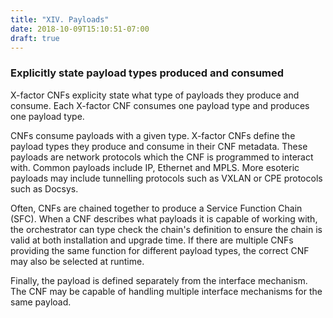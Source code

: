 ```yaml
---
title: "XIV. Payloads"
date: 2018-10-09T15:10:51-07:00
draft: true
---
```

### Explicitly state payload types produced and consumed

X-factor CNFs explicity state what type of payloads they produce and consume. Each X-factor CNF consumes one payload type and produces one payload type.

CNFs consume payloads with a given type. X-factor CNFs define the payload types they produce and consume in their CNF metadata. These payloads are network protocols which the CNF is programmed to interact with. Common payloads include IP, Ethernet and MPLS. More esoteric payloads may include tunnelling protocols such as VXLAN or CPE protocols such as Docsys.

Often, CNFs are chained together to produce a Service Function Chain (SFC). When a CNF describes what payloads it is capable of working with, the orchestrator can type check the chain's definition to ensure the chain is valid at both installation and upgrade time. If there are multiple CNFs providing the same function for different payload types, the correct CNF may also be selected at runtime.

Finally, the payload is defined separately from the interface mechanism. The CNF may be capable of handling multiple interface mechanisms for the same payload.
